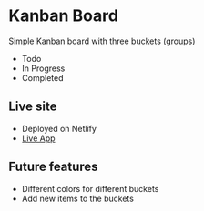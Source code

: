 # Kanban Board

Simple Kanban board with three buckets (groups)

- Todo
- In Progress
- Completed

## Live site

- Deployed on Netlify
- [Live App](https://kanban-board-tahir.netlify.app/)

## Future features

- Different colors for different buckets
- Add new items to the buckets
